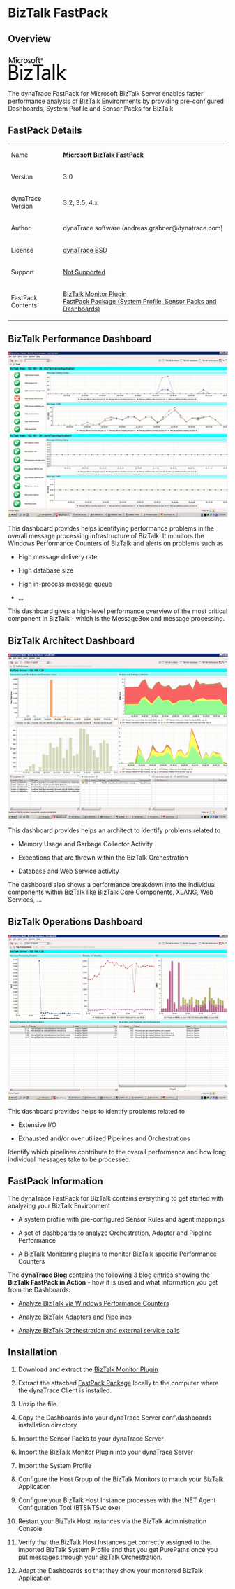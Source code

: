 <html xmlns="http://www.w3.org/1999/xhtml">
<head>
    <title>BizTalk FastPack</title>
    <meta http-equiv="Content-Type" content="text/html; charset=UTF-8"/>
    <meta http-equiv="X-UA-Compatible" content="IE=EmulateIE8" />
    <meta content="Scroll Wiki Publisher" name="generator"/>
    <link type="text/css" rel="stylesheet" href="css/blueprint/liquid.css" media="screen, projection"/>
    <link type="text/css" rel="stylesheet" href="css/blueprint/print.css" media="print"/>
    <link type="text/css" rel="stylesheet" href="css/content-style.css" media="screen, projection, print"/>
    <link type="text/css" rel="stylesheet" href="css/screen.css" media="screen, projection"/>
    <link type="text/css" rel="stylesheet" href="css/print.css" media="print"/>
</head>
<body>
                <h1>BizTalk FastPack</h1>
    <div class="section-2"  id="25789190_BizTalkFastPack-Overview"  >
        <h2>Overview</h2>
    <p>
            <img src="images_community/download/attachments/25789254/logo_biztalk.gif" alt="images_community/download/attachments/25789254/logo_biztalk.gif" class="confluence-embedded-image image-left" />
            </p>
    <p>
    </p>
    <p>
The dynaTrace FastPack for Microsoft BizTalk Server enables faster performance analysis of BizTalk Environments by providing pre-configured Dashboards, System Profile and Sensor Packs for BizTalk    </p>
    </div>
    <div class="section-2"  id="25789190_BizTalkFastPack-FastPackDetails"  >
        <h2>FastPack Details</h2>
    <div class="tablewrap">
        <table>
<thead class=" "></thead><tfoot class=" "></tfoot><tbody class=" ">    <tr>
            <td rowspan="1" colspan="1">
        <p>
Name    </p>
            </td>
                <td rowspan="1" colspan="1">
        <p>
<strong class=" ">Microsoft BizTalk FastPack</strong>    </p>
            </td>
        </tr>
    <tr>
            <td rowspan="1" colspan="1">
        <p>
Version    </p>
            </td>
                <td rowspan="1" colspan="1">
        <p>
3.0    </p>
            </td>
        </tr>
    <tr>
            <td rowspan="1" colspan="1">
        <p>
dynaTrace Version    </p>
            </td>
                <td rowspan="1" colspan="1">
        <p>
3.2, 3.5, 4.x    </p>
            </td>
        </tr>
    <tr>
            <td rowspan="1" colspan="1">
        <p>
Author    </p>
            </td>
                <td rowspan="1" colspan="1">
        <p>
dynaTrace software (andreas.grabner@dynatrace.com)    </p>
            </td>
        </tr>
    <tr>
            <td rowspan="1" colspan="1">
        <p>
License    </p>
            </td>
                <td rowspan="1" colspan="1">
        <p>
<a href="attachments_5275722_2_dynaTraceBSD.txt">dynaTrace BSD</a>    </p>
            </td>
        </tr>
    <tr>
            <td rowspan="1" colspan="1">
        <p>
Support    </p>
            </td>
                <td rowspan="1" colspan="1">
        <p>
<a href="https://community/display/DL/Support+Levels#SupportLevels-Community+Supported">Not Supported</a>    </p>
            </td>
        </tr>
    <tr>
            <td rowspan="1" colspan="1">
        <p>
FastPack Contents    </p>
            </td>
                <td rowspan="1" colspan="1">
        <p>
<a href="https://community/display/DL/BizTalk+Monitor+Plugin">BizTalk Monitor Plugin</a><br/><a href="attachments_27230211_1_dynaTrace_BizTalk_FastPack.zip">FastPack Package (System Profile, Sensor Packs and Dashboards)</a>    </p>
            </td>
        </tr>
</tbody>        </table>
            </div>
    </div>
    <div class="section-2"  id="25789190_BizTalkFastPack-BizTalkPerformanceDashboard"  >
        <h2>BizTalk Performance Dashboard</h2>
    <p>
            <img src="images_community/download/attachments/25789190/BizTalkPerformanceDashboard.JPG" alt="images_community/download/attachments/25789190/BizTalkPerformanceDashboard.JPG" class="" />
            </p>
    <p>
This dashboard provides helps identifying performance problems in the overall message processing infrastructure of BizTalk. It monitors the Windows Performance Counters of BizTalk and alerts on problems such as    </p>
<ul class=" "><li class=" ">    <p>
High message delivery rate    </p>
</li><li class=" ">    <p>
High database size    </p>
</li><li class=" ">    <p>
High in-process message queue    </p>
</li><li class=" ">    <p>
...    </p>
</li></ul>    <p>
This dashboard gives a high-level performance overview of the most critical component in BizTalk - which is the MessageBox and message processing.    </p>
    </div>
    <div class="section-2"  id="25789190_BizTalkFastPack-BizTalkArchitectDashboard"  >
        <h2>BizTalk Architect Dashboard</h2>
    <p>
            <img src="images_community/download/attachments/25789190/BizTalkArchitectDashboard.JPG" alt="images_community/download/attachments/25789190/BizTalkArchitectDashboard.JPG" class="" />
            </p>
    <p>
This dashboard provides helps an architect to identify problems related to    </p>
<ul class=" "><li class=" ">    <p>
Memory Usage and Garbage Collector Activity    </p>
</li><li class=" ">    <p>
Exceptions that are thrown within the BizTalk Orchestration    </p>
</li><li class=" ">    <p>
Database and Web Service activity    </p>
</li></ul>    <p>
The dashboard also shows a performance breakdown into the individual components within BizTalk like BizTalk Core Components, XLANG, Web Services, ...    </p>
    </div>
    <div class="section-2"  id="25789190_BizTalkFastPack-BizTalkOperationsDashboard"  >
        <h2>BizTalk Operations Dashboard</h2>
    <p>
            <img src="images_community/download/attachments/25789190/BizTalkOperationsDashboard.JPG" alt="images_community/download/attachments/25789190/BizTalkOperationsDashboard.JPG" class="" />
            </p>
    <p>
This dashboard provides helps to identify problems related to    </p>
<ul class=" "><li class=" ">    <p>
Extensive I/O    </p>
</li><li class=" ">    <p>
Exhausted and/or over utilized Pipelines and Orchestrations    </p>
</li></ul>    <p>
Identify which pipelines contribute to the overall performance and how long individual messages take to be processed.    </p>
    </div>
    <div class="section-2"  id="25789190_BizTalkFastPack-FastPackInformation"  >
        <h2>FastPack Information</h2>
    <p>
The dynaTrace FastPack for BizTalk contains everything to get started with analyzing your BizTalk Environment    </p>
<ul class=" "><li class=" ">    <p>
A system profile with pre-configured Sensor Rules and agent mappings    </p>
</li><li class=" ">    <p>
A set of dashboards to analyze Orchestration, Adapter and Pipeline Performance    </p>
</li><li class=" ">    <p>
A BizTalk Monitoring plugins to monitor BizTalk specific Performance Counters    </p>
</li></ul>    <p>
The <strong class=" ">dynaTrace Blog</strong> contains the following 3 blog entries showing the <strong class=" ">BizTalk FastPack in Action</strong> - how it is used and what information you get from the Dashboards:    </p>
<ul class=" "><li class=" ">    <p>
<a href="http://blog.dynatrace.com/2010/02/25/identify-performance-bottlenecks-in-your-biztalk-environment-part-i/">Analyze BizTalk via Windows Performance Counters</a>    </p>
</li><li class=" ">    <p>
<a href="http://blog.dynatrace.com/2010/03/05/identify-performance-bottlenecks-in-your-biztalk-environment-part-ii/">Analyze BizTalk Adapters and Pipelines</a>    </p>
</li><li class=" ">    <p>
<a href="http://blog.dynatrace.com/2010/04/01/identify-performance-bottlenecks-in-your-biztalk-environment-final-part-iii/">Analyze BizTalk Orchestration and external service calls</a>    </p>
</li></ul>    </div>
    <div class="section-2"  id="25789190_BizTalkFastPack-Installation"  >
        <h2>Installation</h2>
<ol class=" "><li class=" ">    <p>
Download and extract the <a href="https://community/display/DL/BizTalk+Monitor+Plugin">BizTalk Monitor Plugin</a>    </p>
</li><li class=" ">    <p>
Extract the attached <a href="attachments_27230211_1_dynaTrace_BizTalk_FastPack.zip">FastPack Package</a> locally to the computer where the dynaTrace Client is installed.    </p>
</li><li class=" ">    <p>
Unzip the file.    </p>
</li><li class=" ">    <p>
Copy the Dashboards into your dynaTrace Server conf\dashboards installation directory    </p>
</li><li class=" ">    <p>
Import the Sensor Packs to your dynaTrace Server    </p>
</li><li class=" ">    <p>
Import the BizTalk Monitor Plugin into your dynaTrace Server    </p>
</li><li class=" ">    <p>
Import the System Profile    </p>
</li><li class=" ">    <p>
Configure the Host Group of the BizTalk Monitors to match your BizTalk Application    </p>
</li><li class=" ">    <p>
Configure your BizTalk Host Instance processes with the .NET Agent Configuration Tool (BTSNTSvc.exe)    </p>
</li><li class=" ">    <p>
Restart your BizTalk Host Instances via the BizTalk Administration Console    </p>
</li><li class=" ">    <p>
Verify that the BizTalk Host Instances get correctly assigned to the imported BizTalk System Profile and that you get PurePaths once you put messages through your BizTalk Orchestration.    </p>
</li><li class=" ">    <p>
Adapt the Dashboards so that they show your monitored BizTalk Application    </p>
</li></ol>    </div>
            </div>
        </div>
        <div class="footer">
        </div>
    </div>
</body>
</html>
